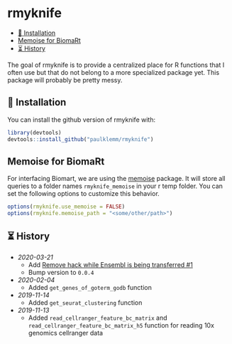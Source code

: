 # rmyknife

<!-- TOC depthFrom:2 -->

- [💾 Installation](#💾-installation)
- [Memoise for BiomaRt](#memoise-for-biomart)
- [⏳ History](#⏳-history)

<!-- /TOC -->

The goal of rmyknife is to provide a centralized place for R functions that I often use but that do not belong to a more specialized package yet.
This package will probably be pretty messy.

## 💾 Installation

You can install the github version of rmyknife with:

```r
library(devtools)
devtools::install_github("paulklemm/rmyknife")
```

## Memoise for BiomaRt

For interfacing Biomart, we are using the [memoise](https://github.com/r-lib/memoise) package.
It will store all queries to a folder names `rmyknife_memoise` in your r temp folder.
You can set the following options to customize this behavior.

```r
options(rmyknife.use_memoise = FALSE)
options(rmyknife.memoise_path = "<some/other/path>")
```

## ⏳ History

- *2020-03-21*
  - Add [Remove hack while Ensembl is being transferred #1](https://github.com/paulklemm/rmyknife/issues/1)
  - Bump version to `0.0.4`
- *2020-02-04*
  - Added `get_genes_of_goterm_godb` function
- *2019-11-14*
  - Added `get_seurat_clustering` function
- *2019-11-13*
  - Added `read_cellranger_feature_bc_matrix` and `read_cellranger_feature_bc_matrix_h5` function for reading 10x genomics cellranger data
